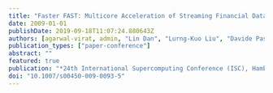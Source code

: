 ```yaml
---
title: "Faster FAST: Multicore Acceleration of Streaming Financial Data (Best Paper Award)"
date: 2009-01-01
publishDate: 2019-09-18T11:07:24.880643Z
authors: [agarwal-virat, admin, "Lin Dan", "Lurng-Kuo Liu", "Davide Pasetto", "Michael Perrone", "Fabrizio Petrini"]
publication_types: ["paper-conference"]
abstract: ""
featured: true
publication: "*24th International Supercomputing Conference (ISC), Hamburg, Germany, June 23-26, 2009*"
doi: "10.1007/s00450-009-0093-5"
---
```


